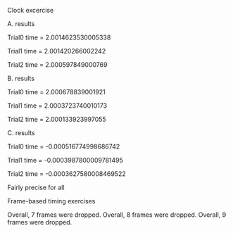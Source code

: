 Clock excercise

A. results

  Trial0 time = 2.0014623530005338
  
  Trial1 time = 2.001420266002242
  
  Trial2 time = 2.000597849000769
  
B. results

  Trial0 time = 2.000678839001921
  
  Trial1 time = 2.0003723740010173
  
  Trial2 time = 2.000133923997055
  
C. results 

  Trial0 time = -0.000516774998686742
  
  Trial1 time = -0.0003987800009781495
  
  Trial2 time = -0.0003627580008469522
  
Fairly precise for all


Frame-based timing exercises

Overall, 7 frames were dropped.
Overall, 8 frames were dropped.
Overall, 9 frames were dropped.
